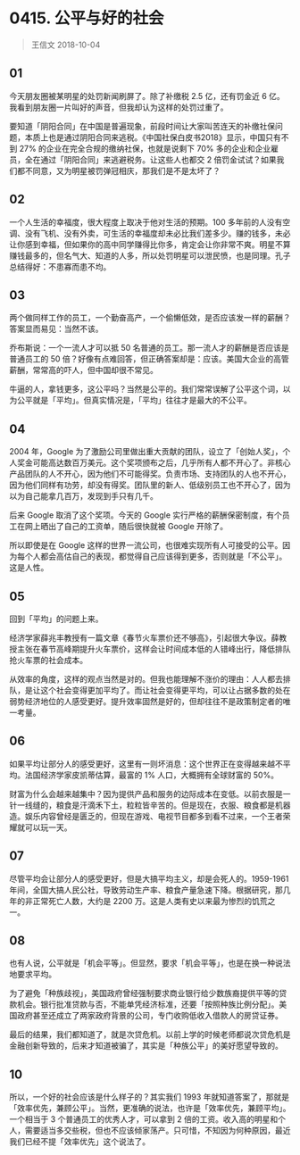 # 0415. 公平与好的社会
> 王信文
2018-10-04

## 01

今天朋友圈被某明星的处罚新闻刷屏了。除了补缴税 2.5 亿，还有罚金近 6 亿。我看到朋友圈一片叫好的声音，但我却认为这样的处罚过重了。

要知道「阴阳合同」在中国是普遍现象，前段时间让大家叫苦连天的补缴社保问题，本质上也是通过阴阳合同来逃税。《中国社保白皮书2018》显示，中国只有不到 27% 的企业在完全合规的缴纳社保，也就是说剩下 70% 多的企业和企业雇员，全在通过「阴阳合同」来逃避税务。让这些人也都交 2 倍罚金试试？如果我们都不同意，又为明星被罚弹冠相庆，那我们是不是太坏了？

## 02

一个人生活的幸福度，很大程度上取决于他对生活的预期。100 多年前的人没有空调、没有飞机、没有外卖，可生活的幸福度却未必比我们差多少。赚的钱多，未必让你感到幸福，但如果你的高中同学赚得比你多，肯定会让你非常不爽。明星不算赚钱最多的，但名气大、知道的人多，所以处罚明星可以泄民愤，也是同理。孔子总结得好：不患寡而患不均。

## 03

两个做同样工作的员工，一个勤奋高产，一个偷懒低效，是否应该发一样的薪酬？答案显而易见：当然不该。

乔布斯说：一个一流人才可以抵 50 名普通的员工。那一流人才的薪酬是否应该是普通员工的 50 倍？好像有点难回答，但正确答案却是：应该。美国大企业的高管薪酬，常常高的吓人，但中国却很不常见。

牛逼的人，拿钱更多，这公平吗？当然是公平的。我们常常误解了公平这个词，以为公平就是「平均」。但真实情况是，「平均」往往才是最大的不公平。

## 04

2004 年，Google 为了激励公司里做出重大贡献的团队，设立了「创始人奖」，个人奖金可能高达数百万美元。这个奖项颁布之后，几乎所有人都不开心了。非核心产品团队的人不开心，因为他们不可能得奖。负责市场、支持团队的人也不开心，因为他们同样有功劳，却没有得奖。团队里的新人、低级别员工也不开心了，因为以为自己能拿几百万，发现到手只有几千。

后来 Google 取消了这个奖项。今天的 Google 实行严格的薪酬保密制度，有个员工在网上晒出了自己的工资单，随后很快就被 Google 开除了。

所以即使是在 Google 这样的世界一流公司，也很难实现所有人可接受的公平。因为每个人都会高估自己的表现，都觉得自己应该得到更多，否则就是「不公平」。这是人性。

## 05

回到「平均」的问题上来。

经济学家薛兆丰教授有一篇文章《春节火车票价还不够高》，引起很大争议。薛教授主张在春节高峰期提升火车票价，这样会让时间成本低的人错峰出行，降低排队抢火车票的社会成本。

从效率的角度，这样的观点当然是对的。但我也能理解不涨价的理由：人人都去排队，是让这个社会变得更加平均了。而让社会变得更平均，可以让占据多数的处在弱势经济地位的人感受更好。提升效率固然是好的，但却往往不是政策制定者的唯一考量。

## 06

如果平均让部分人的感受更好，这里有一则坏消息：这个世界正在变得越来越不平均。法国经济学家皮凯蒂估算，最富的 1% 人口，大概拥有全球财富的 50%。

财富为什么会越来越集中？因为提供产品和服务的边际成本在变低。以前衣服是一针一线缝的，粮食是汗滴禾下土，粒粒皆辛苦的。但是现在，衣服、粮食都是机器造。娱乐内容曾经是匮乏的，但现在游戏、电视节目都多到看不过来，一个王者荣耀就可以玩一天。

## 07

尽管平均会让部分人的感受更好，但是大搞平均主义，却是会死人的。1959-1961 年间，全国大搞人民公社，导致劳动生产率、粮食产量急速下降。根据研究，那几年的非正常死亡人数，大约是 2200 万。这是人类有史以来最为惨烈的饥荒之一。

## 08

也有人说，公平就是「机会平等」。但显然，要求「机会平等」，也是在换一种说法地要求平均。

为了避免「种族歧视」，美国政府曾经强制要求商业银行给少数族裔提供平等的贷款机会。银行批准贷款与否，不能单凭经济标准，还要「按照种族比例分配」。美国政府甚至还成立了两家政府背景的公司，专门收购低收入借款人的房贷证券。

最后的结果，我们都知道了，就是次贷危机。以前上学的时候老师都说次贷危机是金融创新导致的，后来才知道被骗了，其实是「种族公平」的美好愿望导致的。

## 10

所以，一个好的社会应该是什么样子的？其实我们 1993 年就知道答案了，那就是「效率优先，兼顾公平」。当然，更准确的说法，也许是「效率优先，兼顾平均」。一个相当于 3 个普通员工的优秀人才，可以拿到 2 倍的工资。收入高的明星和个人，需要适当多交些税，但也不应该倾家荡产。只可惜，不知因为何种原因，最近我们已经不提「效率优先」这个说法了。

